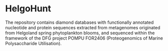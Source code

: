 # HelgoHunt
The repository contains diamond databases with functionally annotated nucleotide and protein sequences extracted from metagenomes originated from Helgoland spring phytoplankton blooms, and sequenced within the framework of the DFG project POMPU FOR2406 (Proteogenomics of Marine Polysaccharide Utilisation).
